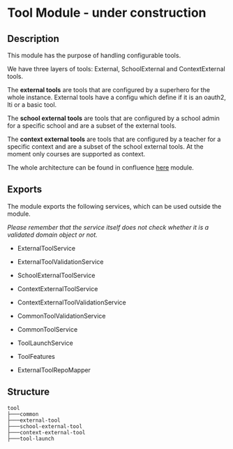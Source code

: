 # Tool Module - under construction

## Description

This module has the purpose of handling configurable tools.

We have three layers of tools: External, SchoolExternal and ContextExternal tools.

The **external tools** are tools that are configured by a superhero for the whole instance.
External tools have a configu which define if it is an oauth2, lti or a basic tool.

The **school external tools** are tools that are configured by a school admin for a specific school and are a subset of the
external tools.

The **context external tools** are tools that are configured by a teacher for a specific context and are a subset of the
school external tools. At the moment only courses are supported as context.


The whole architecture can be found in confluence [here](https://docs.dbildungscloud.de/x/RwKLDQ) module.

## Exports

The module exports the following services, which can be used outside the module.

_Please remember that the service itself does not check whether it is a validated domain object or not._

- ExternalToolService
- ExternalToolValidationService

- SchoolExternalToolService

- ContextExternalToolService
- ContextExternalToolValidationService

- CommonToolValidationService
- CommonToolService
- ToolLaunchService

- ToolFeatures
- ExternalToolRepoMapper

## Structure

```
tool
├───common
├───external-tool
├───school-external-tool
├───context-external-tool
├───tool-launch
```


